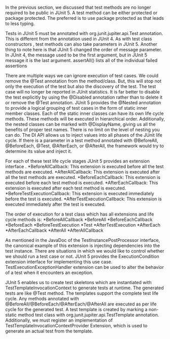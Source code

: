 In the previous section, we discussed that test methods are no longer required to be public in JUnit 5. A test method can be either protected or package protected. The preferred is to use package protected as that leads to less typing.

Tests in JUnit 5 must be annotated with org.junit.jupiter.api.Test annotation. This is different from the annotation used in JUnit 4.
As with test class constructors , test methods can also take parameters in JUnit 5.
Another thing to note here is that JUnit 5 changed the order of message parameter. In JUnit 4, the message used to be the first argument, but in JUnit 5 message it is the last argument. 
assertAll() lists all of the individual failed assertions

There are multiple ways we can ignore execution of test cases. We could remove the @Test annotation from the method/class. But, this will stop not only the execution of the test but also the discovery of the test. The test case will no longer be reported in JUnit statistics. It is far better to disable the test explicitly by using the @Disabled annotation rather than to delete it or remove the @Test annotation.
JUnit 5 provides the @Nested annotation to provide a logical grouping of test cases in the form of static inner member classes. Each of the static inner classes can have its own life cycle methods. These methods will be executed in hierarchical order. Additionally, the nested classes can be marked with @DisplayName, giving us all the benefits of proper test names. There is no limit on the level of nesting you can do.
The DI API allows us to inject values into all phases of the JUnit life cycle. If there is a parameter in a test method annotated with @BeforeAll, @BeforeEach, @Test, @AfterEach, or @AfterAll, the framework would try to determine its value and inject it.

For each of these test life cycle stages JUnit 5 provides an extension interface .
*BeforeAllCallback: This extension is executed before all the test methods are executed.
*AfterAllCallback: This extension is executed after all the test methods are executed.
*BeforeEachCallback: This extension is executed before each test method is executed.
*AfterEachCallback: This extension is executed after each test method is executed.
*BeforeTestExecutionCallback: This extension is executed immediately before the test is executed.
*AfterTestExecutionCallback: This extension is executed immediately after the test is executed.

The order of execution for a test class which has all extensions and life cycle methods is:
*BeforeAllCallback
*BeforeAll
*BeforeEachCallback
*BeforeEach
*BeforeTestExecution
*Test
*AfterTestExecution
*AfterEach
*AfterEachCallback
*AfterAll
*AfterAllCallback 

As mentioned in the JavaDoc of the TestInstancePostProcessor interface, the canonical example of this extension is injecting dependencies into the test instance.
There are situations in which we would like to control whether we should run a test case or not. JUnit 5 provides the ExecutionCondition extension interface for implementing this use case.
TestExecutionExceptionHandler extension can be used to alter the behavior of a test when it encounters an exception.

JUnit 5 enables us to create test skeletons which are instantiated with TestTemplateInvocationContext to generate tests at runtime. The generated tests are like @Test method. The templates support the complete test life cycle. Any methods annotated with @BeforeAll/@BeforeEach/@AfterEach/@AfterAll are executed as per life cycle for the generated test.
A test template is created by marking a non-static method test class with org.junit.jupiter.api.TestTemplate annotation. Additionally, we must register an implementation of TestTemplateInvocationContextProvider Extension, which is used to generate an actual test from the template.
